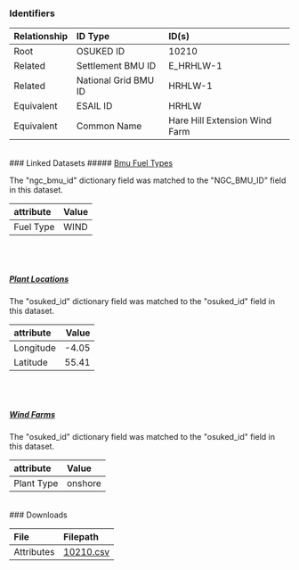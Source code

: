 ### Identifiers

| Relationship   | ID Type              | ID(s)                         |
|:---------------|:---------------------|:------------------------------|
| Root           | OSUKED ID            | 10210                         |
| Related        | Settlement BMU ID    | E_HRHLW-1                     |
| Related        | National Grid BMU ID | HRHLW-1                       |
| Equivalent     | ESAIL ID             | HRHLW                         |
| Equivalent     | Common Name          | Hare Hill Extension Wind Farm |

<br>
### Linked Datasets
##### <a href="https://raw.githubusercontent.com/OSUKED/Dictionary-Datasets/main/datasets/bmu-fuel-types/datapackage.json">Bmu Fuel Types</a>



The "ngc_bmu_id" dictionary field was matched to the "NGC_BMU_ID" field in this dataset.

| attribute   | Value   |
|:------------|:--------|
| Fuel Type   | WIND    |

<br><br>
##### <a href="https://raw.githubusercontent.com/OSUKED/Dictionary-Datasets/main/datasets/plant-locations/datapackage.json">Plant Locations</a>



The "osuked_id" dictionary field was matched to the "osuked_id" field in this dataset.

| attribute   |   Value |
|:------------|--------:|
| Longitude   |   -4.05 |
| Latitude    |   55.41 |

<br><br>
##### <a href="https://raw.githubusercontent.com/OSUKED/Dictionary-Datasets/main/datasets/wind-farms/datapackage.json">Wind Farms</a>



The "osuked_id" dictionary field was matched to the "osuked_id" field in this dataset.

| attribute   | Value   |
|:------------|:--------|
| Plant Type  | onshore |


<br>
### Downloads


| File       | Filepath                                                                              |
|:-----------|:--------------------------------------------------------------------------------------|
| Attributes | [10210.csv](https://osuked.github.io/Power-Station-Dictionary/object_attrs/10210.csv) |
